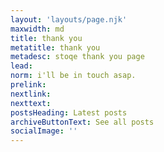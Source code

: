 ```yaml
---
layout: 'layouts/page.njk'
maxwidth: md
title: thank you
metatitle: thank you
metadesc: stoqe thank you page
lead: 
norm: i'll be in touch asap.
prelink:
nextlink:
nexttext: 
postsHeading: Latest posts
archiveButtonText: See all posts
socialImage: ''
---
```

